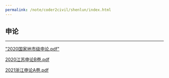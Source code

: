 ```yaml
---
permalink: /note/coder2civil/shenlun/index.html
---
```


## 申论

------

["2020国家地市级申论.pdf"](2020国家地市级申论.pdf)

[2020江苏申论B卷.pdf](2020江苏申论B卷.pdf)

[2021浙江申论A卷.pdf](2021浙江申论A卷.pdf)

